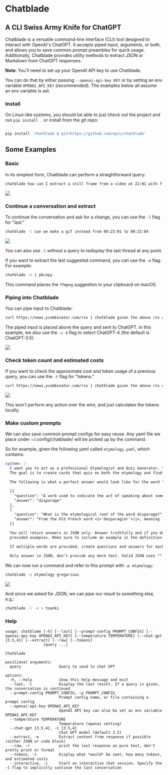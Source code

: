 # Chatblade
## A CLI Swiss Army Knife for ChatGPT

Chatblade is a versatile command-line interface (CLI) tool designed to interact with OpenAI's ChatGPT. It accepts piped input, arguments, or both, and allows you to save common prompt preambles for quick usage. Additionally, Chatblade provides utility methods to extract JSON or Markdown from ChatGPT responses.

**Note**: You'll need to set up your OpenAI API key to use Chatblade.

You can do that by either passing `--openai-api-key KEY` or by setting an env variable `OPENAI_API_KEY` (recommended). The examples below all assume an env variable is set.

### Install
On Linux-like systems, you should be able to just check out the project and run `pip install .` or install from the git repo:

```bash

pip install 'chatblade @ git+https://github.com/npiv/chatblade'
```

## Some Examples

### Basic
In its simplest form, Chatblade can perform a straightforward query:
```bash
chatblade how can I extract a still frame from a video at 22:01 with ffmpeg
```

<img src="assets/example1.png">

### Continue a conversation and extract
To continue the conversation and ask for a change, you can use the `-l` flag for "last."

```bash
chatblade -l can we make a gif instead from 00:22:01 to 00:22:04
```

<img src="assets/example2.png">

You can also use `-l` without a query to redisplay the last thread at any point.

If you want to extract the last suggested command, you can use the `-e` flag. For example:

```bash
chatblade -e | pbcopy
```

This command places the `ffmpeg` suggestion in your clipboard on macOS.

### Piping into Chatblade
You can pipe input to Chatblade:

```bash
curl https://news.ycombinator.com/rss | chatblade given the above rss can you show me the top 3 articles about AI and their links -c 4
```

The piped input is placed above the query and sent to ChatGPT. In this example, we also use the `-c 4` flag to select ChatGPT-4 (the default is ChatGPT-3.5).

<img src="assets/example3.png">

### Check token count and estimated costs
If you want to check the approximate cost and token usage of a previous query, you can use the `-t` flag for "tokens."

```bash
curl https://news.ycombinator.com/rss | chatblade given the above rss can you show me the top 3 articles about AI and their links -t
```

<img src="assets/example4.png">

This won't perform any action over the wire, and just calculates the tokens locally.

### Make custom prompts

We can also save common prompt configs for easy reuse. Any yaml file we place under ~/.config/chatblade/ will be picked up by the command.

So for example, given the following yaml called `etymology.yaml`, which contains:
```yaml
system: |-
  I want you to act as a professional Etymologist and Quiz Generator. You have a deep knowledge of etymology and will be provided with a word. 
  The goal is to create cards that quiz on both the etymology and finding the word by its definition.

  The following is what a perfect answer would look like for the word "disparage":

  [{
    "question": "A verb used to indicate the act of speaking about someone or something in a negative or belittling way.<br/> <i>E.g He would often _______ his coworkers behind their backs.</i>",
    "answer": "disparage"
  },
  {
    "question": "What is the etymological root of the word disparage?",
    "answer": "From the Old French word <i>'desparagier'</i>, meaning 'marry someone of unequal rank', which comes from <i>'des-'</i> (dis-) and <i>'parage'</i> (equal rank)"
  }]

  You will return answers in JSON only. Answer truthfully and if you don't know then say so. Keep questions as close as possible to the
  provided examples. Make sure to include an example in the definition question. Use HTML within the strings to nicely format your answers.

  If multiple words are provided, create questions and answers for each of them in one list. 
  
  Only answer in JSON, don't provide any more text. Valid JSON uses "" quotes to wrap its items.
```

We can now run a command and refer to this prompt with `-p etymology`:

```bash
chatblade -p etymology gregarious
```

<img src="assets/example5.png">

And since we asked for JSON, we can pipe our result to something else, e.g.:

```bash
chatblade -l -e > toanki
```

### Help

```
usage: chatblade [-h] [--last] [--prompt-config PROMPT_CONFIG] [--openai-api-key OPENAI_API_KEY] [--temperature TEMPERATURE] [--chat-gpt {3.5,4}] [--extract] [--raw] [--tokens]
                 [query ...]

Chatblade

positional arguments:
  query                 Query to send to chat GPT

options:
  -h, --help            show this help message and exit
  --last, -l            Display the last result. If a query is given, the conversation is continued
  --prompt-config PROMPT_CONFIG, -p PROMPT_CONFIG
                        Prompt config name, or file containing a prompt config
  --openai-api-key OPENAI_API_KEY
                        OpenAI API key can also be set as env variable OPENAI_API_KEY
  --temperature TEMPERATURE
                        Temperature (openai setting)
  --chat-gpt {3.5,4}, -c {3.5,4}
                        Chat GPT model (default 3.5)
  --extract, -e         Extract content from response if possible (either JSON or code block)
  --raw, -r             print the last response as pure text, don't pretty print or format
  --tokens, -t          Display what *would* be sent, how many tokens, and estimated costs
  --interactive, -i     Start an interactive chat session. Specify the -l flag to implicitly continue the last conversation
```
